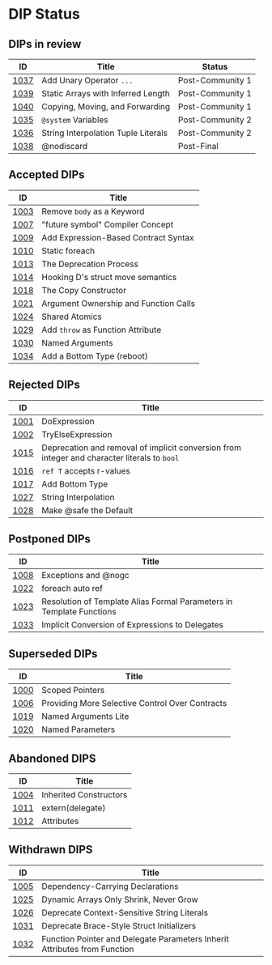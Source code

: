 # DIP Status

## DIPs in review
|                  ID|                                          Title|            Status|
|--------------------|-----------------------------------------------|------------------|
|[1037](./DIP1037.md)|                       Add Unary Operator `...`|  Post-Community 1|
|[1039](./DIP1039.md)|             Static Arrays with Inferred Length|  Post-Community 1|
|[1040](./DIP1040.md)|                Copying, Moving, and Forwarding|  Post-Community 1|
|[1035](./DIP1035.md)|                            `@system` Variables|  Post-Community 2|
|[1036](./DIP1036.md)|            String Interpolation Tuple Literals|  Post-Community 2|
|[1038](./DIP1038.md)|                                     @nodiscard|        Post-Final|

## Accepted DIPs
|                           ID|                                 Title|
|-----------------------------|--------------------------------------|
|[1003](./accepted/DIP1003.md)|            Remove `body` as a Keyword|
|[1007](./accepted/DIP1007.md)|      "future symbol" Compiler Concept|
|[1009](./accepted/DIP1009.md)|  Add Expression-Based Contract Syntax|
|[1010](./accepted/DIP1010.md)|                        Static foreach|
|[1013](./accepted/DIP1013.md)|               The Deprecation Process|
|[1014](./accepted/DIP1014.md)|     Hooking D's struct move semantics|
|[1018](./accepted/DIP1018.md)|                  The Copy Constructor|
|[1021](./accepted/DIP1021.md)| Argument Ownership and Function Calls|
|[1024](./accepted/DIP1024.md)|                        Shared Atomics|
|[1029](./accepted/DIP1029.md)|     Add `throw` as Function Attribute|
|[1030](./accepted/DIP1030.md)|                       Named Arguments|
|[1034](./accepted/DIP1034.md)|            Add a Bottom Type (reboot)|

## Rejected DIPs
|                           ID|                                 Title|
|-----------------------------|--------------------------------------|
|[1001](./rejected/DIP1001.md)|                          DoExpression|
|[1002](./rejected/DIP1002.md)|                     TryElseExpression|
|[1015](./rejected/DIP1015.md)| Deprecation and removal of implicit conversion from integer and character literals to `bool` |
|[1016](./rejected/DIP1016.md)|              `ref T` accepts r-values|
|[1017](./rejected/DIP1017.md)|                       Add Bottom Type|
|[1027](./rejected/DIP1027.md)|                  String Interpolation|
|[1028](./rejected/DIP1028.md)|                Make @safe the Default|

## Postponed DIPs
|                           ID|                                 Title|
|-----------------------------|--------------------------------------|
|[1008](./other/DIP1008.md)   |                  Exceptions and @nogc|
|[1022](./other/DIP1022.md)   |                      foreach auto ref|
|[1023](./other/DIP1023.md)   |Resolution of Template Alias Formal Parameters in Template Functions|
|[1033](./other/DIP1033.md)   |Implicit Conversion of Expressions to Delegates|

## Superseded DIPs
|                           ID|                                 Title|
|-----------------------------|--------------------------------------|
|[1000](./other/DIP1000.md)   |                       Scoped Pointers|
|[1006](./other/DIP1006.md)   |Providing More Selective Control Over Contracts|
|[1019](./other/DIP1019.md)   |                  Named Arguments Lite|
|[1020](./other/DIP1020.md)   |                      Named Parameters|

## Abandoned DIPS
|                           ID|                                 Title|
|-----------------------------|--------------------------------------|
|[1004](./other/DIP1004.md)   |                Inherited Constructors|
|[1011](./other/DIP1011.md)   |                      extern(delegate)|
|[1012](./other/DIP1012.md)   |                            Attributes|

## Withdrawn DIPS
|                           ID|                                 Title|
|-----------------------------|--------------------------------------|
|[1005](./other/DIP1005.md)   |      Dependency-Carrying Declarations|
|[1025](./other/DIP1025.md)   |Dynamic Arrays Only Shrink, Never Grow|
|[1026](./other/DIP1026.md)   |Deprecate Context-Sensitive String Literals|
|[1031](./other/DIP1031.md)   |Deprecate Brace-Style Struct Initializers|
|[1032](./other/DIP1032.md)   |Function Pointer and Delegate Parameters Inherit Attributes from Function|
